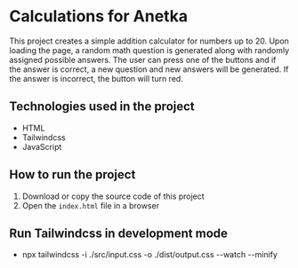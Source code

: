 # Calculations for Anetka

This project creates a simple addition calculator for numbers up to 20. Upon loading the page, a random math question is generated along with randomly assigned possible answers. The user can press one of the buttons and if the answer is correct, a new question and new answers will be generated. If the answer is incorrect, the button will turn red.

## Technologies used in the project
- HTML
- Tailwindcss
- JavaScript

## How to run the project
1. Download or copy the source code of this project
2. Open the `index.html` file in a browser

## Run Tailwindcss in development mode
- npx tailwindcss -i ./src/input.css -o ./dist/output.css --watch --minify
